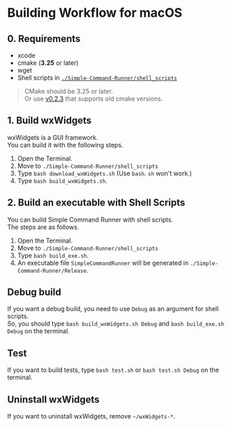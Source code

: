 # Building Workflow for macOS

## 0. Requirements

-   xcode
-   cmake (**3.25** or later)
-   wget
-   Shell scripts in [`./Simple-Command-Runner/shell_scripts`](../shell_scripts)

> CMake should be 3.25 or later.  
> Or use [v0.2.3](https://github.com/matyalatte/Simple-Command-Runner/tree/v0.2.3) that supports old cmake versions.  

## 1. Build wxWidgets

wxWidgets is a GUI framework.  
You can build it with the following steps.

1.  Open the Terminal.
2.  Move to `./Simple-Command-Runner/shell_scripts`
3.  Type `bash download_wxWidgets.sh` (Use `bash`. `sh` won't work.)
4.  Type `bash build_wxWidgets.sh`.

## 2. Build an executable with Shell Scripts

You can build Simple Command Runner with shell scripts.  
The steps are as follows.

1.  Open the Terminal.
2.  Move to `./Simple-Command-Runner/shell_scripts`
3.  Type `bash build_exe.sh`.
4.  An executable file `SimpleCommandRunner` will be generated in `./Simple-Command-Runner/Release`.

## Debug build

If you want a debug build, you need to use `Debug` as an argument for shell scripts.  
So, you should type `bash build_wxWidgets.sh Debug` and `bash build_exe.sh Debug` on the terminal.  

## Test

If you want to build tests, type `bash test.sh` or `bash test.sh Debug` on the terminal.

## Uninstall wxWidgets

If you want to uninstall wxWidgets, remove `~/wxWidgets-*`.
